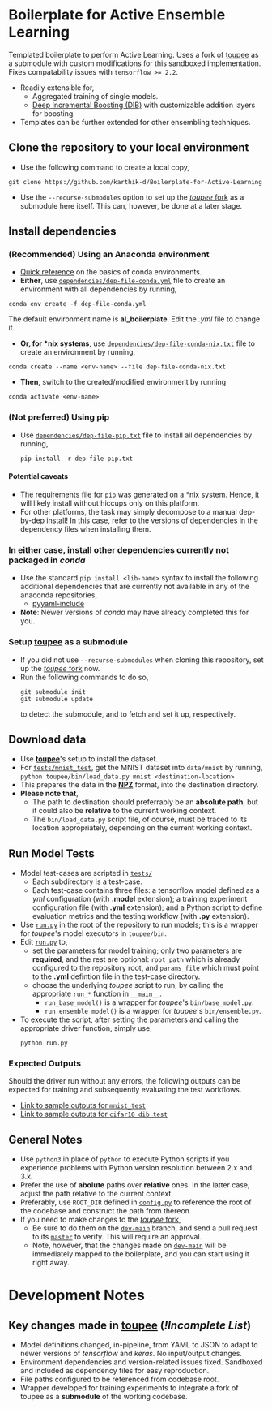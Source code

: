# Boilerplate for Active Ensemble Learning

Templated boilerplate to perform Active Learning. Uses a fork of [toupee](https://github.com/nitbix/toupee) as a submodule with custom modifications for this sandboxed implementation. Fixes compatability issues with `tensorflow >= 2.2`.

- Readily extensible for,
  - Aggregated training of single models.
  - [Deep Incremental Boosting (DIB)](https://arxiv.org/abs/1708.03704) with customizable addition layers for boosting.
- Templates can be further extended for other ensembling techniques.

## Clone the repository to your local environment

- Use the following command to create a local copy,   
```
git clone https://github.com/karthik-d/Boilerplate-for-Active-Learning
```

- Use the `--recurse-submodules` option to set up the [*toupee* fork](https://github.com/karthik-d/toupee-refbase) as a submodule here itself. This can, however, be done at a later stage.

## Install dependencies

### **(Recommended)** Using an Anaconda environment
- [Quick reference](https://conda.io/projects/conda/en/latest/user-guide/tasks/manage-environments.html#creating-an-environment-from-an-environment-yml-file) on the basics of conda environments.
- **Either**, use [`dependencies/dep-file-conda.yml`](./dependencies/dep-file-conda.yml) file to create an environment with all dependencies by running,   
```
conda env create -f dep-file-conda.yml
```   
The default environment name is **al_boilerplate**. Edit the *.yml* file to change it.

- **Or, for \*nix systems**, use [`dependencies/dep-file-conda-nix.txt`](./dependencies/dep-file-conda-nix.txt) file to create an environment by running,   
```
conda create --name <env-name> --file dep-file-conda-nix.txt
```  

- **Then**, switch to the created/modified environment by running   
```
conda activate <env-name>
```

### **(Not preferred)** Using pip
- Use [`dependencies/dep-file-pip.txt`](./dependencies/dep-file-pip.txt) file to install all dependencies by running,      
  ```
  pip install -r dep-file-pip.txt
  ```

#### Potential caveats
- The requirements file for `pip` was generated on a *nix system. Hence, it will likely install without hiccups only on this platform.
- For other platforms, the task may simply decompose to a manual dep-by-dep install! In this case, refer to the versions of dependencies in the dependency files when installing them.
  
### **In either case**, install other dependencies currently not packaged in *conda*
- Use the standard `pip install <lib-name>` syntax to install the following additional dependencies that are currently not available in any of the anaconda repositories,
  - [pyyaml-include](https://pypi.org/project/pyyaml-include/)
- **Note**: Newer versions of *conda* may have already completed this for you.
  
### Setup [**toupee**](https://github.com/nitbix/toupee) as a submodule
- If you did not use `--recurse-submodules` when cloning this repository, set up the [*toupee* fork](https://github.com/karthik-d/toupee-refbase) now.
- Run the following commands to do so,
  ```
  git submodule init     
  git submodule update   
  ```
  to detect the submodule, and to fetch and set it up, respectively.

## Download data
- Use [**toupee**](https://github.com/nitbix/toupee)'s setup to install the dataset.
- For [`tests/mnist_test`](./tests/mnist_test), get the MNIST dataset into `data/mnist` by running,   
  `python toupee/bin/load_data.py mnist <destination-location>`
- This prepares the data in the [**NPZ**](https://imageio.readthedocs.io/en/v2.6.1/format_npz.html) format, into the destination directory.
- **Please note that**,
  - The path to destination should preferrably be an **absolute path**, but it could also be **relative** to the current working context.
  - The `bin/load_data.py` script file, of course, must be traced to its location appropriately, depending on the current working context.

## Run Model Tests
- Model test-cases are scripted in [`tests/`](./tests)
  - Each subdirectory is a test-case.
  - Each test-case contains three files: a tensorflow model defined as a *yml* configuration (with **.model** extension); a training experiment configuration file (with **.yml** extension); and a Python script to define evaluation metrics and the testing workflow (with **.py** extension). 
- Use [`run.py`](./run.py) in the root of the repository to run models; this is a wrapper for *toupee*'s model executors in `toupee/bin`.
- Edit [`run.py`](./run.py) to,
  - set the parameters for model training; only two parameters are **required**, and the rest are optional: `root_path` which is already configured to the repository root, and `params_file` which must point to the **.yml** defintion file in the test-case directory.
  - choose the underlying *toupee* script to run, by calling the appropriate `run_*` function in `__main__`. 
    - `run_base_model()` is a wrapper for *toupee*'s `bin/base_model.py`.
    - `run_ensemble_model()` is a wrapper for *toupee*'s `bin/ensemble.py`.
- To execute the script, after setting the parameters and calling the appropriate driver function, simply use,
  ```
  python run.py
  ```
  
### Expected Outputs

Should the driver run without any errors, the following outputs can be expected for training and subsequently evaluating the test workflows.

- [Link to sample outputs for `mnist_test`](./docs/outputs_mnist-test)
- [Link to sample outputs for `cifar10_dib_test`](./docs/outputs_cifar10-dib-test)

## General Notes

- Use `python3` in place of `python` to execute Python scripts if you experience problems with Python version resolution between 2.x and 3.x.
- Prefer the use of **abolute** paths over **relative** ones. In the latter case, adjust the path relative to the current context.
- Preferably, use `ROOT_DIR` defined in [`config.py`](./config.py) to reference the root of the codebase and construct the path from thereon.
- If you need to make changes to the [*toupee* fork](https://github.com/karthik-d/toupee-refbase),
  - Be sure to do them on the [`dev-main`](https://github.com/karthik-d/toupee-refbase/tree/dev-main) branch, and send a pull request to its [`master`](https://github.com/karthik-d/toupee-refbase/tree/master) to verify. This will require an approval.
  - Note, however, that the changes made on [`dev-main`](https://github.com/karthik-d/toupee-refbase/tree/dev-main) will be immediately mapped to the boilerplate, and you can start using it right away.


# Development Notes

## Key changes made in [toupee](https://github.com/nitbix/toupee) (*!Incomplete List*)
- Model definitions changed, in-pipeline, from YAML to JSON to adapt to newer versions of *tensorflow* and *keras*. No input/output changes.
- Environment dependencies and version-related issues fixed. Sandboxed and included as dependency files for easy reproduction.
- File paths configured to be referenced from codebase root.
- Wrapper developed for training experiments to integrate a fork of toupee as a **submodule** of the working codebase.
